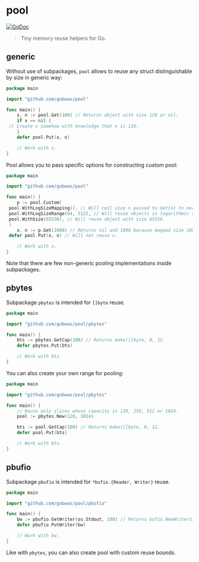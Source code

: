 # pool

[![GoDoc][godoc-image]][godoc-url]

> Tiny memory reuse helpers for Go.

## generic

Without use of subpackages, `pool` allows to reuse any struct distinguishable
by size in generic way:

```go
package main

import "github.com/gobwas/pool"

func main() {
	x, n := pool.Get(100) // Returns object with size 128 or nil.
	if x == nil {
 // Create x somehow with knowledge that n is 128.
	}
	defer pool.Put(x, n)

	// Work with x.
}
```

Pool allows you to pass specific options for constructing custom pool:

```go
package main

import "github.com/gobwas/pool"

func main() {
	p := pool.Custom(
 pool.WithLogSizeMapping(), // Will ceil size n passed to Get(n) to nearest power of two.
 pool.WithLogSizeRange(64, 512), // Will reuse objects in logarithmic range [64, 512].
 pool.WithSize(65536), // Will reuse object with size 65536.
 )
	x, n := p.Get(1000) // Returns nil and 1000 because mapped size 1000 => 1024 is not reusing by the pool.
 defer pool.Put(x, n) // Will not reuse x.

	// Work with x.
}
```

Note that there are few non-generic pooling implementations inside subpackages.

## pbytes

Subpackage `pbytes` is intended for `[]byte` reuse.

```go
package main

import "github.com/gobwas/pool/pbytes"

func main() {
	bts := pbytes.GetCap(100) // Returns make([]byte, 0, 12.
	defer pbytes.Put(bts)

	// Work with bts.
}
```

You can also create your own range for pooling:

```go
package main

import "github.com/gobwas/pool/pbytes"

func main() {
	// Reuse only slices whose capacity is 128, 256, 512 or 1024.
	pool := pbytes.New(128, 1024)

	bts := pool.GetCap(100) // Returns make([]byte, 0, 12.
	defer pool.Put(bts)

	// Work with bts.
}
```

## pbufio

Subpackage `pbufio` is intended for `*bufio.{Reader, Writer}` reuse.

```go
package main

import "github.com/gobwas/pool/pbufio"

func main() {
	bw := pbufio.GetWriter(os.Stdout, 100) // Returns bufio.NewWriterSize(12.
	defer pbufio.PutWriter(bw)

	// Work with bw.
}
```

Like with `pbytes`, you can also create pool with custom reuse bounds.



[godoc-image]: https/godoc.org/github.com/gobwas/pool?status.svg
[godoc-url]: https/godoc.org/github.com/gobwas/pool
